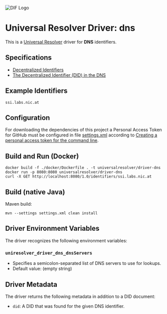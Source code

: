 ![DIF Logo](https://raw.githubusercontent.com/decentralized-identity/universal-resolver/master/docs/logo-dif.png)

# Universal Resolver Driver: dns

This is a [Universal Resolver](https://github.com/decentralized-identity/universal-resolver/) driver for **DNS** identifiers.

## Specifications

* [Decentralized Identifiers](https://w3c.github.io/did-core/)
* [The Decentralized Identifier (DID) in the DNS](https://datatracker.ietf.org/doc/draft-mayrhofer-did-dns/)

## Example Identifiers

```
ssi.labs.nic.at
```
## Configuration
 For downloading the dependencies of this project a Personal Access Token for GitHub must be configured in file [settings.xml](https://github.com/decentralized-identity/uni-resolver-driver-dns/blob/release-0.1.x/settings.xml) according to [Creating a personal access token for the command line](https://help.github.com/en/github/authenticating-to-github/creating-a-personal-access-token-for-the-command-line).
 
## Build and Run (Docker)

```
docker build -f ./docker/Dockerfile . -t universalresolver/driver-dns
docker run -p 8080:8080 universalresolver/driver-dns
curl -X GET http://localhost:8080/1.0/identifiers/ssi.labs.nic.at
```

## Build (native Java)

 Maven build:
 
 	mvn --settings settings.xml clean install

## Driver Environment Variables

The driver recognizes the following environment variables:

### `uniresolver_driver_dns_dnsServers`

 * Specifies a semicolon-separated list of DNS servers to use for lookups.
 * Default value: (empty string)

## Driver Metadata

The driver returns the following metadata in addition to a DID document:

* `did`: A DID that was found for the given DNS identifier.
